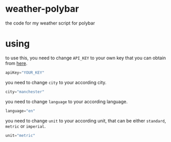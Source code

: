 # weather-polybar
the code for my weather script for polybar
# using
to use this, you need to change `API_KEY` to your own key that you can obtain from [here](https://openweathermap.org/api).
```python
apiKey="YOUR_KEY"
```
you need to change `city` to your according city.
```python
city="manchester"
```
you need to change `language` to your according language.
```python
language="en"
```
you need to change `unit` to your according unit, that can be either `standard`, `metric` or `imperial`.
```python
unit="metric"
```
